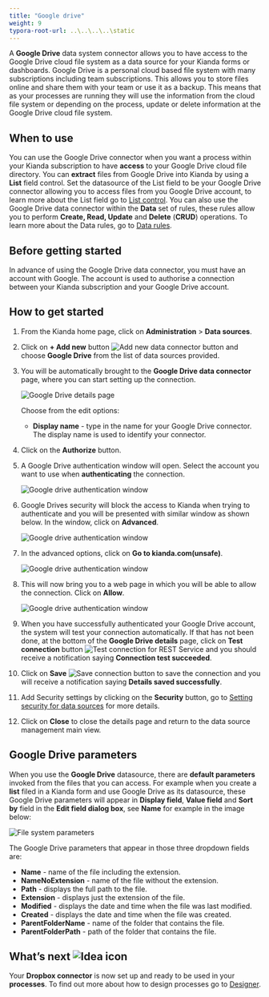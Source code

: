 ```yaml
---
title: "Google drive"
weight: 9
typora-root-url: ..\..\..\..\static
---
```


A **Google Drive** data system connector allows you to have access to the Google Drive cloud file system as a data source for your Kianda forms or dashboards. Google Drive is a personal cloud based file system with many subscriptions including team subscriptions. This allows you to store files online and share them with your team or use it as a backup. This means that as your processes are running they will use the information from the cloud file system or depending on the process, update or delete information at the Google Drive cloud file system. 

## When to use

You can use the Google Drive connector when you want a process within your Kianda subscription to have **access** to your Google Drive cloud file directory. You can **extract** files from Google Drive into Kianda by using a **List** field control. Set the datasource of the List field to be your Google Drive connector allowing you to access files from you Google Drive account, to learn more about the List field go to [List control](/docs/platform/controls/input/list/). You can also use the Google Drive data connector within the **Data** set of rules, these rules allow you to perform **Create, Read, Update** and **Delete** (**CRUD**) operations. To learn more about the Data rules, go to [Data rules](/docs/platform/rules/data/).

## Before getting started

In advance of using the Google Drive data connector, you must have an account with Google. The account is used to authorise a connection between your Kianda subscription and your Google Drive account.  

## How to get started

1. From the Kianda home page, click on **Administration** > **Data sources**.

2. Click on **+ Add new** button ![Add new data connector button](/images/addnew.png) and choose **Google Drive** from the list of data sources provided.

3. You will be automatically brought to the **Google Drive data connector** page, where you can start setting up the connection. 

   ![Google Drive details page](/images/gd-details.jpg)

   Choose from the edit options:

   - **Display name** - type in the name for your Google Drive connector. The display name is used to identify your connector.

4. Click on the **Authorize** button.

5. A Google Drive authentication window will open. Select the account you want to use when **authenticating** the connection.

   ![Google drive authentication window](/images/gd-sign-in.jpg)

6. Google Drives security will block the access to Kianda when trying to authenticate and you will be presented with similar window as shown below. In the window, click on **Advanced**.

   ![Google drive authentication window](/images/gd-verify-screen.jpg)

7. In the advanced options, click on **Go to kianda.com(unsafe)**. 

   ![Google drive authentication window](/images/gd-advanced.jpg)

8. This will now bring you to a web page in which you will be able to allow the connection. Click on **Allow**.

   ![Google drive authentication window](/images/gd-apply.jpg)

9. When you have successfully authenticated your Google Drive account, the system will test your connection automatically. If that has not been done, at the bottom of the **Google Drive details** page, click on **Test connection** button ![Test connection for REST Service](/images/test-connection.jpg) and you should receive a notification saying **Connection test succeeded**.

10. Click on **Save** ![Save connection button](/images/save-connection.jpg) to save the connection and you will receive a notification saying **Details saved successfully**.

11. Add Security settings by clicking on the **Security** button, go to [Setting security for data sources](/docs/platform/connectors/#setting-security-for-data-sources) for more details.

12. Click on **Close** to close the details page and return to the data source management main view.

## Google Drive parameters

When you use the **Google Drive** datasource, there are **default parameters** invoked from the files that you can access. For example when you create a **list** filed in a Kianda form and use Google Drive as its datasource, these Google Drive parameters will appear in **Display field**, **Value field** and **Sort by** field in the **Edit field dialog box**, see **Name** for example in the image below:

![File system parameters](/images/gd-parameters.jpg)

The Google Drive parameters that appear in those three dropdown fields are:

- **Name** - name of the file including the extension.
- **NameNoExtension** - name of the file without the extension.
- **Path** - displays the full path to the file.
- **Extension** - displays just the extension of the file.
- **Modified** - displays the date and time when the file was last modified.
- **Created** - displays the date and time when the file was created.
- **ParentFolderName** - name of the folder that contains the file.
- **ParentFolderPath** - path of the folder that contains the file.

## What’s next ![Idea icon](/images/18.png)

Your **Dropbox connector** is now set up and ready to be used in your **processes**. To find out more about how to design processes go to [Designer](/docs/platform/application-designer/designer/).
